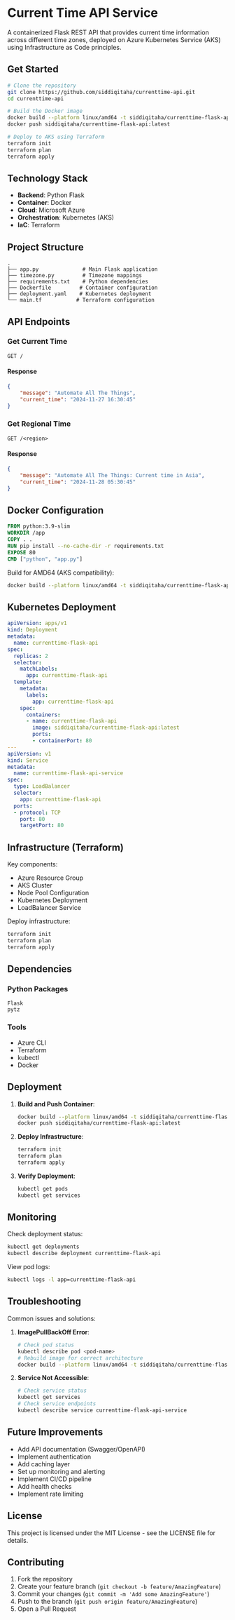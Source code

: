# Current Time API Service

A containerized Flask REST API that provides current time information across different time zones, deployed on Azure Kubernetes Service (AKS) using Infrastructure as Code principles.

## Get Started

```bash
# Clone the repository
git clone https://github.com/siddiqitaha/currenttime-api.git
cd currenttime-api

# Build the Docker image
docker build --platform linux/amd64 -t siddiqitaha/currenttime-flask-api:latest .
docker push siddiqitaha/currenttime-flask-api:latest

# Deploy to AKS using Terraform
terraform init
terraform plan
terraform apply
```

## Technology Stack

- **Backend**: Python Flask
- **Container**: Docker
- **Cloud**: Microsoft Azure
- **Orchestration**: Kubernetes (AKS)
- **IaC**: Terraform

## Project Structure

```
.
├── app.py              # Main Flask application
├── timezone.py         # Timezone mappings
├── requirements.txt    # Python dependencies
├── Dockerfile         # Container configuration
├── deployment.yaml    # Kubernetes deployment
└── main.tf           # Terraform configuration
```

## API Endpoints

### Get Current Time
```http
GET /
```
#### Response
```json
{
    "message": "Automate All The Things",
    "current_time": "2024-11-27 16:30:45"
}
```

### Get Regional Time
```http
GET /<region>
```
#### Response
```json
{
    "message": "Automate All The Things: Current time in Asia",
    "current_time": "2024-11-28 05:30:45"
}
```

## Docker Configuration

```dockerfile
FROM python:3.9-slim
WORKDIR /app
COPY . .
RUN pip install --no-cache-dir -r requirements.txt
EXPOSE 80
CMD ["python", "app.py"]
```

Build for AMD64 (AKS compatibility):
```bash
docker build --platform linux/amd64 -t siddiqitaha/currenttime-flask-api:latest .
```

## Kubernetes Deployment

```yaml
apiVersion: apps/v1
kind: Deployment
metadata:
  name: currenttime-flask-api
spec:
  replicas: 2
  selector:
    matchLabels:
      app: currenttime-flask-api
  template:
    metadata:
      labels:
        app: currenttime-flask-api
    spec:
      containers:
      - name: currenttime-flask-api
        image: siddiqitaha/currenttime-flask-api:latest
        ports:
        - containerPort: 80
---
apiVersion: v1
kind: Service
metadata:
  name: currenttime-flask-api-service
spec:
  type: LoadBalancer
  selector:
    app: currenttime-flask-api
  ports:
  - protocol: TCP
    port: 80
    targetPort: 80
```

## Infrastructure (Terraform)

Key components:
- Azure Resource Group
- AKS Cluster
- Node Pool Configuration
- Kubernetes Deployment
- LoadBalancer Service

Deploy infrastructure:
```bash
terraform init
terraform plan
terraform apply
```

## Dependencies

### Python Packages
```
Flask
pytz
```

### Tools
- Azure CLI
- Terraform
- kubectl
- Docker

## Deployment

1. **Build and Push Container**:
   ```bash
   docker build --platform linux/amd64 -t siddiqitaha/currenttime-flask-api:latest .
   docker push siddiqitaha/currenttime-flask-api:latest
   ```

2. **Deploy Infrastructure**:
   ```bash
   terraform init
   terraform plan
   terraform apply
   ```

3. **Verify Deployment**:
   ```bash
   kubectl get pods
   kubectl get services
   ```

## Monitoring

Check deployment status:
```bash
kubectl get deployments
kubectl describe deployment currenttime-flask-api
```

View pod logs:
```bash
kubectl logs -l app=currenttime-flask-api
```

## Troubleshooting

Common issues and solutions:

1. **ImagePullBackOff Error**:
   ```bash
   # Check pod status
   kubectl describe pod <pod-name>
   # Rebuild image for correct architecture
   docker build --platform linux/amd64 -t siddiqitaha/currenttime-flask-api:latest .
   ```

2. **Service Not Accessible**:
   ```bash
   # Check service status
   kubectl get services
   # Check service endpoints
   kubectl describe service currenttime-flask-api-service
   ```

## Future Improvements

- Add API documentation (Swagger/OpenAPI)
- Implement authentication
- Add caching layer
- Set up monitoring and alerting
- Implement CI/CD pipeline
- Add health checks
- Implement rate limiting

## License

This project is licensed under the MIT License - see the LICENSE file for details.

## Contributing

1. Fork the repository
2. Create your feature branch (`git checkout -b feature/AmazingFeature`)
3. Commit your changes (`git commit -m 'Add some AmazingFeature'`)
4. Push to the branch (`git push origin feature/AmazingFeature`)
5. Open a Pull Request
